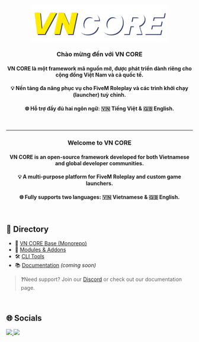 <div align="center">
  <img src="https://raw.githubusercontent.com/VNCore-Framework/.github/refs/heads/main/profile/VNCore.png" align="center" height="100" />
</div>

### <div align="center">Chào mừng đến với VN CORE</div>
#### <div align="center">VN CORE là một framework mã nguồn mở, được phát triển dành riêng cho cộng đồng Việt Nam và cả quốc tế.</div>
#### <div align="center">💡 Nền tảng đa năng phục vụ cho FiveM Roleplay và các trình khởi chạy (launcher) tuỳ chỉnh.</div>
#### <div align="center">🌐 Hỗ trợ đầy đủ hai ngôn ngữ: 🇻🇳 Tiếng Việt & 🇬🇧 English.</div>
<br />

---

### <div align="center">Welcome to VN CORE</div>
#### <div align="center">VN CORE is an open-source framework developed for both Vietnamese and global developer communities.</div>
#### <div align="center">💡 A multi-purpose platform for FiveM Roleplay and custom game launchers.</div>
#### <div align="center">🌐 Fully supports two languages: 🇻🇳 Vietnamese & 🇬🇧 English.</div>
<br />

## 📁 Directory
- 🔧 [VN CORE Base (Monorepo)](https://github.com/VNCore-Framework/VNCore)
- 🧩 [Modules & Addons](https://github.com/VNCore-Framework)
- 🛠 [CLI Tools](https://github.com/VNCore-Framework)
- 📚 [Documentation](https://vncore.dev) *(coming soon)*

> ❓Need support? Join our [Discord](https://discord.gg/zKc38ZSZDT) or check out our documentation page.

<br/>

## 🌐 Socials

<a href="https://github.com/VNCore-Framework" target="_blank">
  <img src="https://img.shields.io/badge/github-%2324292e.svg?&style=for-the-badge&logo=github&logoColor=white" />
</a>
<a href="https://discord.gg/zKc38ZSZDT" target="_blank">
  <img src="https://img.shields.io/discord/000000000000000000?style=for-the-badge&logo=discord&logoColor=white&label=Discord" />
</a>

